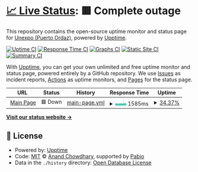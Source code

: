 # [📈 Live Status](https://unexpo-poz.github.io/upptime): <!--live status--> **🟥 Complete outage**

This repository contains the open-source uptime monitor and status page for [Unexpo (Puerto Ordaz)](www.poz.unexpo.edu.ve/), powered by [Upptime](https://github.com/upptime/upptime).

[![Uptime CI](https://github.com/unexpo-poz/upptime/workflows/Uptime%20CI/badge.svg)](https://github.com/unexpo-poz/upptime/actions?query=workflow%3A%22Uptime+CI%22)
[![Response Time CI](https://github.com/unexpo-poz/upptime/workflows/Response%20Time%20CI/badge.svg)](https://github.com/unexpo-poz/upptime/actions?query=workflow%3A%22Response+Time+CI%22)
[![Graphs CI](https://github.com/unexpo-poz/upptime/workflows/Graphs%20CI/badge.svg)](https://github.com/unexpo-poz/upptime/actions?query=workflow%3A%22Graphs+CI%22)
[![Static Site CI](https://github.com/unexpo-poz/upptime/workflows/Static%20Site%20CI/badge.svg)](https://github.com/unexpo-poz/upptime/actions?query=workflow%3A%22Static+Site+CI%22)
[![Summary CI](https://github.com/unexpo-poz/upptime/workflows/Summary%20CI/badge.svg)](https://github.com/unexpo-poz/upptime/actions?query=workflow%3A%22Summary+CI%22)

With [Upptime](https://upptime.js.org), you can get your own unlimited and free uptime monitor and status page, powered entirely by a GitHub repository. We use [Issues](https://github.com/unexpo-poz/upptime/issues) as incident reports, [Actions](https://github.com/unexpo-poz/upptime/actions) as uptime monitors, and [Pages](https://unexpo-poz.github.io/upptime) for the status page.

<!--start: status pages-->
<!-- This summary is generated by Upptime (https://github.com/upptime/upptime) -->
<!-- Do not edit this manually, your changes will be overwritten -->
<!-- prettier-ignore -->
| URL | Status | History | Response Time | Uptime |
| --- | ------ | ------- | ------------- | ------ |
| <img alt="" src="https://icons.duckduckgo.com/ip3/poz.unexpo.org.ico" height="13"> [Main Page](https://poz.unexpo.org) | 🟥 Down | [main-page.yml](https://github.com/unexpo-poz/upptime/commits/HEAD/history/main-page.yml) | <details><summary><img alt="Response time graph" src="./graphs/main-page/response-time-week.png" height="20"> 1585ms</summary><br><a href="https://unexpo-poz.github.io/upptime/history/main-page"><img alt="Response time 747" src="https://img.shields.io/endpoint?url=https%3A%2F%2Fraw.githubusercontent.com%2Funexpo-poz%2Fupptime%2FHEAD%2Fapi%2Fmain-page%2Fresponse-time.json"></a><br><a href="https://unexpo-poz.github.io/upptime/history/main-page"><img alt="24-hour response time 1695" src="https://img.shields.io/endpoint?url=https%3A%2F%2Fraw.githubusercontent.com%2Funexpo-poz%2Fupptime%2FHEAD%2Fapi%2Fmain-page%2Fresponse-time-day.json"></a><br><a href="https://unexpo-poz.github.io/upptime/history/main-page"><img alt="7-day response time 1585" src="https://img.shields.io/endpoint?url=https%3A%2F%2Fraw.githubusercontent.com%2Funexpo-poz%2Fupptime%2FHEAD%2Fapi%2Fmain-page%2Fresponse-time-week.json"></a><br><a href="https://unexpo-poz.github.io/upptime/history/main-page"><img alt="30-day response time 1432" src="https://img.shields.io/endpoint?url=https%3A%2F%2Fraw.githubusercontent.com%2Funexpo-poz%2Fupptime%2FHEAD%2Fapi%2Fmain-page%2Fresponse-time-month.json"></a><br><a href="https://unexpo-poz.github.io/upptime/history/main-page"><img alt="1-year response time 747" src="https://img.shields.io/endpoint?url=https%3A%2F%2Fraw.githubusercontent.com%2Funexpo-poz%2Fupptime%2FHEAD%2Fapi%2Fmain-page%2Fresponse-time-year.json"></a></details> | <details><summary><a href="https://unexpo-poz.github.io/upptime/history/main-page">34.37%</a></summary><a href="https://unexpo-poz.github.io/upptime/history/main-page"><img alt="All-time uptime 2.30%" src="https://img.shields.io/endpoint?url=https%3A%2F%2Fraw.githubusercontent.com%2Funexpo-poz%2Fupptime%2FHEAD%2Fapi%2Fmain-page%2Fuptime.json"></a><br><a href="https://unexpo-poz.github.io/upptime/history/main-page"><img alt="24-hour uptime 66.65%" src="https://img.shields.io/endpoint?url=https%3A%2F%2Fraw.githubusercontent.com%2Funexpo-poz%2Fupptime%2FHEAD%2Fapi%2Fmain-page%2Fuptime-day.json"></a><br><a href="https://unexpo-poz.github.io/upptime/history/main-page"><img alt="7-day uptime 34.37%" src="https://img.shields.io/endpoint?url=https%3A%2F%2Fraw.githubusercontent.com%2Funexpo-poz%2Fupptime%2FHEAD%2Fapi%2Fmain-page%2Fuptime-week.json"></a><br><a href="https://unexpo-poz.github.io/upptime/history/main-page"><img alt="30-day uptime 7.45%" src="https://img.shields.io/endpoint?url=https%3A%2F%2Fraw.githubusercontent.com%2Funexpo-poz%2Fupptime%2FHEAD%2Fapi%2Fmain-page%2Fuptime-month.json"></a><br><a href="https://unexpo-poz.github.io/upptime/history/main-page"><img alt="1-year uptime 2.30%" src="https://img.shields.io/endpoint?url=https%3A%2F%2Fraw.githubusercontent.com%2Funexpo-poz%2Fupptime%2FHEAD%2Fapi%2Fmain-page%2Fuptime-year.json"></a></details>

<!--end: status pages-->

[**Visit our status website →**](https://unexpo-poz.github.io/upptime)

## 📄 License

- Powered by: [Upptime](https://github.com/upptime/upptime)
- Code: [MIT](./LICENSE) © [Anand Chowdhary](https://anandchowdhary.com), supported by [Pabio](https://pabio.com)
- Data in the `./history` directory: [Open Database License](https://opendatacommons.org/licenses/odbl/1-0/)
